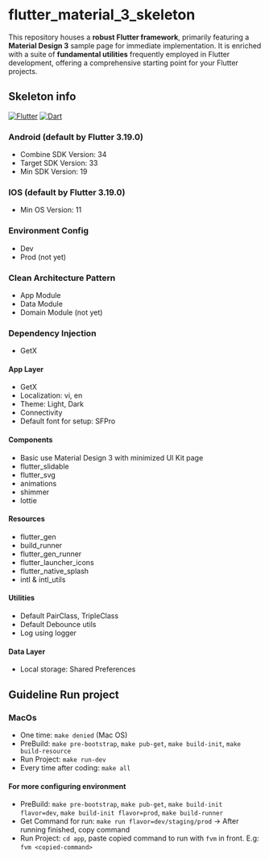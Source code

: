 # flutter_material_3_skeleton

This repository houses a **robust Flutter framework**, primarily featuring a **Material Design 3** sample page for immediate implementation. It is enriched with a suite of **fundamental utilities** frequently employed in Flutter development, offering a comprehensive starting point for your Flutter projects.

## Skeleton info

[![Flutter](https://img.shields.io/badge/Flutter-v3.19.0-blue)](https://docs.flutter.dev/release/archive?tab=macos)
[![Dart](https://img.shields.io/badge/Dart-v3.3.0-blue)](https://dart.dev/get-dart/archive)


### Android (default by Flutter 3.19.0)

- Combine SDK Version: 34
- Target SDK Version: 33
- Min SDK Version: 19

### IOS (default by Flutter 3.19.0)

- Min OS Version: 11

### Environment Config

- Dev
- Prod (not yet)

### Clean Architecture Pattern

- App Module
- Data Module
- Domain Module (not yet)

### Dependency Injection

- GetX

#### App Layer

- GetX
- Localization: vi, en
- Theme: Light, Dark
- Connectivity
- Default font for setup: SFPro

#### Components

- Basic use Material Design 3 with minimized UI Kit page
- flutter_slidable
- flutter_svg
- animations
- shimmer
- lottie

#### Resources

- flutter_gen
- build_runner
- flutter_gen_runner
- flutter_launcher_icons
- flutter_native_splash
- intl & intl_utils

#### Utilities

- Default PairClass, TripleClass
- Default Debounce utils
- Log using logger

#### Data Layer

- Local storage: Shared Preferences

## Guideline Run project

### MacOs

- One time: `make denied` (Mac OS)
- PreBuild: `make pre-bootstrap`, `make pub-get`, `make build-init`, `make build-resource`
- Run Project: `make run-dev`
- Every time after coding: `make all`

#### For more configuring environment
- PreBuild: `make pre-bootstrap`, `make pub-get`, `make build-init flavor=dev`, `make build-init flavor=prod`, `make build-runner`
- Get Command for run: `make run flavor=dev/staging/prod` -> After running finished, copy command
- Run Project: `cd app`, paste copied command to run with `fvm` in front. E.g: `fvm <copied-command>`
